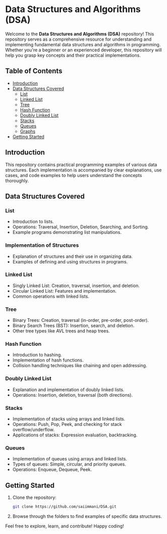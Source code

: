 # Data Structures and Algorithms (DSA)

Welcome to the **Data Structures and Algorithms (DSA)** repository! This repository serves as a comprehensive resource for understanding and implementing fundamental data structures and algorithms in programming. Whether you're a beginner or an experienced developer, this repository will help you grasp key concepts and their practical implementations.

## Table of Contents

- [Introduction](#introduction)
- [Data Structures Covered](#data-structures-covered)
  - [List](#list)
  - [Linked List](#linked-list)
  - [Tree](#tree)
  - [Hash Function](#hash-function)
  - [Doubly Linked List](#doubly-linked-list)
  - [Stacks](#stacks)
  - [Queues](#queues)
  - [Graphs](#Graphs)
- [Getting Started](#getting-started)
## Introduction
This repository contains practical programming examples of various data structures. Each implementation is accompanied by clear explanations, use cases, and code examples to help users understand the concepts thoroughly.

## Data Structures Covered

### List
- Introduction to lists.
- Operations: Traversal, Insertion, Deletion, Searching, and Sorting.
- Example programs demonstrating list manipulations.

### Implementation of Structures 
- Explanation of structures and their use in organizing data.
- Examples of defining and using structures in programs.

### Linked List
- Singly Linked List: Creation, traversal, insertion, and deletion.
- Circular Linked List: Features and implementation.
- Common operations with linked lists.

### Tree
- Binary Trees: Creation, traversal (in-order, pre-order, post-order).
- Binary Search Trees (BST): Insertion, search, and deletion.
- Other tree types like AVL trees and heap trees.

### Hash Function
- Introduction to hashing.
- Implementation of hash functions.
- Collision handling techniques like chaining and open addressing.

### Doubly Linked List
- Explanation and implementation of doubly linked lists.
- Operations: Insertion, deletion, traversal (both directions).

### Stacks
- Implementation of stacks using arrays and linked lists.
- Operations: Push, Pop, Peek, and checking for stack overflow/underflow.
- Applications of stacks: Expression evaluation, backtracking.

### Queues
- Implementation of queues using arrays and linked lists.
- Types of queues: Simple, circular, and priority queues.
- Operations: Enqueue, Dequeue, Peek.

## Getting Started
1. Clone the repository:
   ```bash
   git clone https://github.com/saiimmani/DSA.git
   ```
2. Browse through the folders to find examples of specific data structures.<br> 

Feel free to explore, learn, and contribute! Happy coding!

